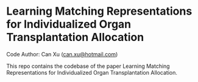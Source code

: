 # Learning Matching Representations for Individualized Organ Transplantation Allocation
Code Author: Can Xu (can.xu@hotmail.com)

This repo contains the codebase of the paper Learning Matching Representations for Individualized Organ Transplantation Allocation.
